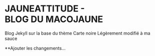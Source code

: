 # JAUNEATTITUDE - BLOG DU MACOJAUNE

Blog Jekyll sur la base du thème Carte noire
Légèrement modifié à ma sauce

**Ajouter les changements…
